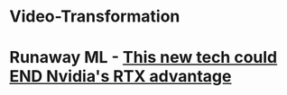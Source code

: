 # Video-Transformation
# Runaway ML - [This new tech could END Nvidia's RTX advantage](https://youtu.be/IaDvSLFKFtE)
